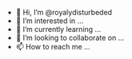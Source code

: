 - 👋 Hi, I’m @royalydisturbeded
- 👀 I’m interested in ...
- 🌱 I’m currently learning ...
- 💞️ I’m looking to collaborate on ...
- 📫 How to reach me ...

<!---
royalydisturbeded/royalydisturbeded is a ✨ special ✨ repository because its `README.md` (this file) appears on your GitHub profile.
You can click the Preview link to take a look at your changes.
--->

